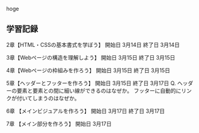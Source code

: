 hoge

## 学習記録

2章【HTML・CSSの基本書式を学ぼう】
開始日 3月14日
終了日 3月14日

3章【Webページの構造を理解しよう】
開始日 3月15日
終了日 3月15日

4章【Webページの枠組みを作ろう】
開始日 3月15日
終了日 3月15日

5章【ヘッダーとフッターを作ろう】
開始日 3月15日
終了日 3月17日
Q.
ヘッダーの要素と要素との間に細い線ができるのはなぜか。
フッターに自動的にリンクが付いてしまうのはなぜか。

6章 【メインビジュアルを作ろう】
開始日 3月17日
終了日 3月17日

7章 【メイン部分を作ろう】
開始日 3月17日